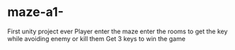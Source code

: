 # maze-a1-
First unity project ever
Player enter the maze enter the rooms to get the key while avoiding enemy or kill them
Get 3 keys to win the game
